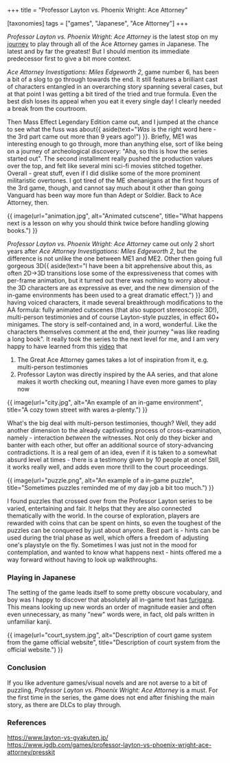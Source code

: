 +++
title = "Professor Layton vs. Phoenix Wright: Ace Attorney"

[taxonomies]
tags = ["games", "Japanese", "Ace Attorney"]
+++

_Professor Layton vs. Phoenix Wright: Ace Attorney_ is the latest stop on my [journey](@/blog/2021/2021-04-17-gyakuten-kenji/index.md) to play through all of the Ace Attorney games in Japanese. The latest and by far the greatest! But I should mention its immediate predecessor first to give a bit more context.

_Ace Attorney Investigations: Miles Edgeworth 2_, game number 6, has been a bit of a slog to go through towards the end. It still features a brilliant cast of characters entangled in an overarching story spanning several cases, but at that point I was getting a bit tired of the tried and true formula. Even the best dish loses its appeal when you eat it every single day! I clearly needed a break from the courtroom.

Then Mass Effect Legendary Edition came out, and I jumped at the chance to see what the fuss was about{{ aside(text="_Was_ is the right word here - the 3rd part came out more than 9 years ago!") }}. Briefly, ME1 was interesting enough to go through, more than anything else, sort of like being on a journey of archeological discovery: "Aha, so this is how the series started out". The second installment really pushed the production values over the top, and felt like several mini sci-fi movies stitched together. Overall - great stuff, even if I did dislike some of the more prominent militaristic overtones. I got tired of the ME shenanigans at the first hours of the 3rd game, though, and cannot say much about it other than going Vanguard has been way more fun than Adept or Soldier. Back to Ace Attorney, then.

{{ image(url="animation.jpg", alt="Animated cutscene", title="What happens next is a lesson on why you should think twice before handling glowing books.") }}

_Professor Layton vs. Phoenix Wright: Ace Attorney_ came out only 2 short years after _Ace Attorney Investigations: Miles Edgeworth 2_, but the difference is not unlike the one between ME1 and ME2. Other then going full gorgeous 3D{{ aside(text="I have been a bit apprehensive about this, as often 2D->3D transitions lose some of the expressiveness that comes with per-frame animation, but it turned out there was nothing to worry about - the 3D characters are as expressive as ever, and the new dimension of the in-game environments has been used to a great dramatic effect.") }} and having voiced characters, it made several breakthrough modifications to the AA formula: fully animated cutscenes (that also support stereoscopic 3D!), multi-person testimonies and of course Layton-style puzzles, in effect 60+ minigames. The story is self-contained and, in a word, wonderful. Like the characters themselves comment at the end, their journey "was like reading a long book". It really took the series to the next level for me, and I am very happy to have learned from this [video](https://www.youtube.com/watch?v=KOSb3kNcEnc) that
1. The Great Ace Attorney games takes a lot of inspiration from it, e.g. multi-person testimonies
2. Professor Layton was directly inspired by the AA series, and that alone makes it worth checking out, meaning I have even more games to play now

{{ image(url="city.jpg", alt="An example of an in-game environment", title="A cozy town street with wares a-plenty.") }}

What's the big deal with multi-person testimonies, though? Well, they add another dimension to the already captivating process of cross-examination, namely - interaction _between_ the witnesses. Not only do they bicker and banter with each other, but offer an additional source of story-advancing contradictions. It is a real gem of an idea, even if it is taken to a somewhat absurd level at times - there is a testimony given by *10* people at once! Still, it works really well, and adds even more thrill to the court proceedings.

{{ image(url="puzzle.png", alt="An example of a in-game puzzle", title="Sometimes puzzles reminded me of my day job a bit too much.") }}

I found puzzles that crossed over from the Professor Layton series to be varied, entertaining and fair. It helps that they are also connected thematically with the world. In the course of exploration, players are rewarded with coins that can be spent on hints, so even the toughest of the puzzles can be conquered by just about anyone. Best part is - hints can be used during the trial phase as well, which offers a freedom of adjusting one's playstyle on the fly. Sometimes I was just not in the mood for contemplation, and wanted to know what happens next - hints offered me a way forward without having to look up walkthroughs.

### Playing in Japanese
The setting of the game leads itself to some pretty obscure vocabulary, and boy was I happy to discover that absolutely all in-game text has [furigana](https://en.wikipedia.org/wiki/Furigana). This means looking up new words an order of magnitude easier and often even unnecessary, as many "new" words were, in fact, old pals written in unfamiliar kanji.

{{ image(url="court_system.jpg", alt="Description of court game system from the game official website", title="Description of court system from the official website.") }}

### Conclusion
If you like adventure games/visual novels and are not averse to a bit of puzzling, _Professor Layton vs. Phoenix Wright: Ace Attorney_ is a must. For the first time in the series, the game does not end after finishing the main story, as there are DLCs to play through.

### References
<https://www.layton-vs-gyakuten.jp/>  
<https://www.igdb.com/games/professor-layton-vs-phoenix-wright-ace-attorney/presskit>
